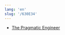 ```yaml
---
lang: 'en'
slug: '/630E34'
---
```


- [The Pragmatic Engineer](https://newsletter.pragmaticengineer.com/)
